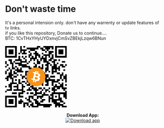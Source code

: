 # Don't waste time
It's a personal intension only. don't have any warrenty or update features of tv links.<br>
if you like this repository, Donate us to continue....<br>
BTC: 1CvTHxYHyUYDxnvjCmSvZBEkjLzqw6BNun <br><br>
<img src="gif/donate-us.png" alt="Download app" height="200"/>



<div align=center>
<b>Download App:</b><br>
<a href="https://bit.ly/zerotvphone" target="_blank">
<img src="https://i.imgur.com/o5tX7p1.png" alt="Download app" height="80"/>
<!--<img src="https://play.google.com/intl/en_us/badges/images/generic/en-play-badge.png" alt="Download app" height="80"/>-->
</a>
</div>
